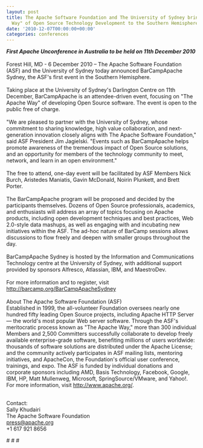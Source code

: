 ```yaml
---
layout: post
title: The Apache Software Foundation and The University of Sydney bring "The Apache
  Way" of Open Source Technology Development to the Southern Hemisphere
date: '2010-12-07T00:00:00+00:00'
categories: conferences
---
```

<p><i><b>First Apache Unconference in Australia to be held on 11th 
December 2010<br /></b></i><br />Forest Hill, MD - 6 December 2010 – The Apache Software 
Foundation (ASF) and the University of Sydney today announced BarCampApache 
Sydney, the ASF's first event in the Southern Hemisphere.<br /><br />Taking place at 
the University of Sydney's Darlington Centre on 11th December, BarCampApache is 
an attendee-driven event, focusing on &quot;The Apache Way&quot; of developing Open Source 
software. The event is open to the public free of charge.<br /><br />&quot;We are pleased 
to partner with the University of Sydney, whose commitment to sharing knowledge, 
high value collaboration, and next-generation innovation closely aligns with The 
Apache Software Foundation,&quot; said ASF President Jim Jagielski. &quot;Events such as 
BarCampApache helps promote awareness of the tremendous impact of Open Source 
solutions, and an opportunity for members of the technology community to meet, 
network, and learn in an open environment.&quot;<br /><br />The free to attend, one-day 
event will be facilitated by ASF Members Nick Burch, Aristedes Maniatis, Gavin 
McDonald, Noirin Plunkett, and Brett Porter. <br /><br />The BarCampApache program 
will be proposed and decided by the participants themselves. Dozens of Open 
Source professionals, academics, and enthusiasts will address an array of topics 
focusing on Apache products, including open development techniques and best 
practices, Web 2.0-style data mashups, as well as engaging with and incubating 
new initiatives within the ASF. The ad-hoc nature of BarCamp sessions allows 
discussions to flow freely and deepen with smaller groups throughout the 
day.<br /><br />BarCampApache Sydney is hosted by the Information and Communications 
Technology centre at the University of Sydney, with additional support provided 
by sponsors Alfresco, Atlassian, IBM, and MaestroDev.<br /><br />For more 
information and to register, visit <a target="_blank" href="http://barcamp.org/BarCampApacheSydney">http://barcamp.org/BarCampApacheSydney</a><br /><br />About The Apache 
Software Foundation (ASF)<br />Established in 1999, the all-volunteer Foundation 
oversees nearly one hundred fifty leading Open Source projects, including Apache 
HTTP Server — the world's most popular Web server software. Through the ASF's 
meritocratic process known as &quot;The Apache Way,&quot; more than 300 individual Members 
and 2,500 Committers successfully collaborate to develop freely available 
enterprise-grade software, benefiting millions of users worldwide: thousands of 
software solutions are distributed under the Apache License; and the community 
actively participates in ASF mailing lists, mentoring initiatives, and 
ApacheCon, the Foundation's official user conference, trainings, and expo. The 
ASF is funded by individual donations and corporate sponsors including AMD, 
Basis Technology, Facebook, Google, IBM, HP, Matt Mullenweg, Microsoft, 
SpringSource/VMware, and Yahoo!. For more information, visit <a target="_blank" href="http://www.apache.org/">http://www.apache.org/</a>.<br /><br /></p>
  <p>Contact:<br />
Sally Khudairi<br />
The Apache Software Foundation<br /> <a href="../../mc/compose?to=press@apache.org">press@apache.org</a><br />
+1 617 921 
8656 <br /></p>
  <p># 
# #<br /><br /><br /> </p>

